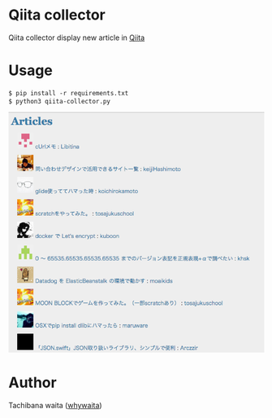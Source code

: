 # Qiita collector

Qiita collector display new article in [Qiita](http://qiita.com/)

# Usage

```
$ pip install -r requirements.txt
$ python3 qiita-collector.py
```

![](https://raw.githubusercontent.com/whywaita/qiita-collector/master/resource/usage.png)

# Author

Tachibana waita ([whywaita](https://github.com/whywaita))
